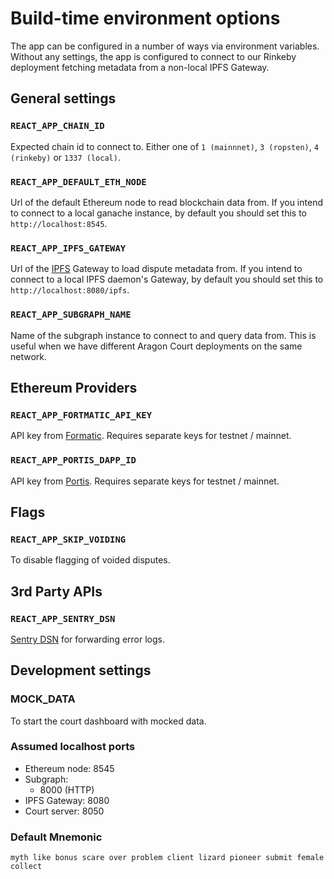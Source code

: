 # Build-time environment options

The app can be configured in a number of ways via environment variables. Without any settings, the app is configured to connect to our Rinkeby deployment fetching metadata from a non-local IPFS Gateway.

## General settings

### `REACT_APP_CHAIN_ID`

Expected chain id to connect to. Either one of `1 (mainnnet)`, `3 (ropsten)`, `4 (rinkeby)` or `1337 (local)`.

### `REACT_APP_DEFAULT_ETH_NODE`

Url of the default Ethereum node to read blockchain data from. If you intend to connect to a local ganache instance, by default you should set this to `http://localhost:8545`.

### `REACT_APP_IPFS_GATEWAY`

Url of the [IPFS](https://ipfs.io) Gateway to load dispute metadata from. If you intend to connect to a local IPFS daemon's Gateway, by default you should set this to `http://localhost:8080/ipfs`.

### `REACT_APP_SUBGRAPH_NAME`

Name of the subgraph instance to connect to and query data from. This is useful when we have different Aragon Court deployments on the same network.

## Ethereum Providers

### `REACT_APP_FORTMATIC_API_KEY`

API key from [Formatic](fortmatic.com). Requires separate keys for testnet / mainnet.

### `REACT_APP_PORTIS_DAPP_ID`

API key from [Portis](portis.io). Requires separate keys for testnet / mainnet.

## Flags

### `REACT_APP_SKIP_VOIDING`

To disable flagging of voided disputes.

## 3rd Party APIs

### `REACT_APP_SENTRY_DSN`

[Sentry DSN](https://docs.sentry.io/error-reporting/configuration/?platform=node#dsn) for forwarding error logs.

## Development settings

### MOCK_DATA

To start the court dashboard with mocked data.

### Assumed localhost ports

- Ethereum node: 8545
- Subgraph:
  - 8000 (HTTP)
- IPFS Gateway: 8080
- Court server: 8050

### Default Mnemonic

`myth like bonus scare over problem client lizard pioneer submit female collect`

